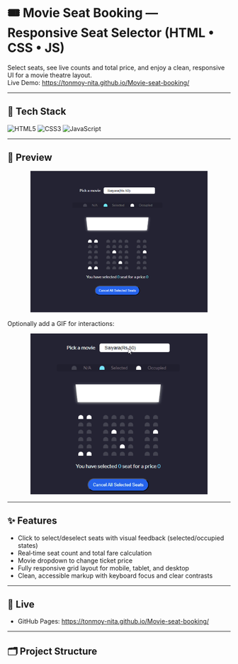 # 🎟️ Movie Seat Booking — Responsive Seat Selector (HTML • CSS • JS)

Select seats, see live counts and total price, and enjoy a clean, responsive UI for a movie theatre layout.  
Live Demo: https://tonmoy-nita.github.io/Movie-seat-booking/

---

## 🧪 Tech Stack

![HTML5](https://img.shields.io/badge/HTML5-E34F26?logo=html5&logoColor=ffffff&style=for-the-badge)
![CSS3](https://img.shields.io/badge/CSS3-1572B6?logo=css3&logoColor=ffffff&style=for-the-badge)
![JavaScript](https://img.shields.io/badge/JavaScript-F7DF1E?logo=javascript&logoColor=000000&style=for-the-badge)

---

## 📸 Preview

<p align="center">
  <img src="./assets/screenshot.png" alt="Movie Seat Booking screenshot" width="400">
</p>

Optionally add a GIF for interactions:

<p align="center">
  <img src="./assets/demo.gif" alt="Seat selection demo" width="400">
</p>

---

## ✨ Features

- Click to select/deselect seats with visual feedback (selected/occupied states)
- Real‑time seat count and total fare calculation
- Movie dropdown to change ticket price
- Fully responsive grid layout for mobile, tablet, and desktop
- Clean, accessible markup with keyboard focus and clear contrasts

---

## 🚀 Live

- GitHub Pages: https://tonmoy-nita.github.io/Movie-seat-booking/

---

## 🗂️ Project Structure

